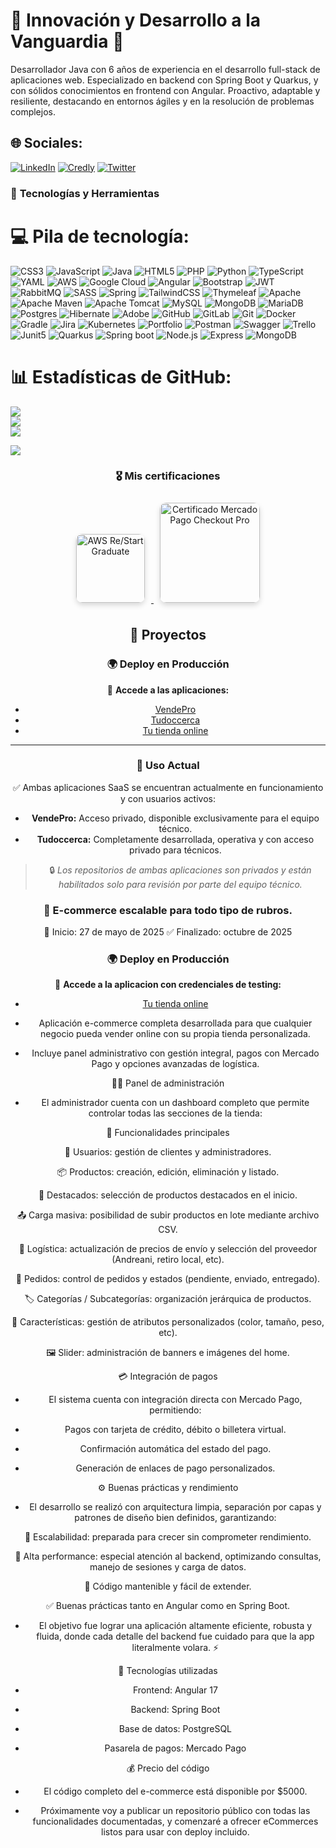 # 🌟 Innovación y Desarrollo a la Vanguardia 🌌

Desarrollador Java con 6 años de experiencia en el desarrollo full-stack de aplicaciones web. Especializado en backend con Spring Boot y Quarkus, y con sólidos conocimientos en frontend con Angular. Proactivo, adaptable y resiliente, destacando en entornos ágiles y en la resolución de problemas complejos.

## 🌐 Sociales:
[![LinkedIn](https://img.shields.io/badge/LinkedIn-%230077B5.svg?logo=linkedin&logoColor=white)](https://www.linkedin.com/in/abel-fernando-acevedo/) 
[![Credly](https://img.shields.io/badge/Credly-%23F24E1E.svg?logo=credly&logoColor=white)](https://www.credly.com/users/abel-acevedo/)
[![Twitter](https://img.shields.io/badge/Twitter-%231DA1F2.svg?logo=twitter&logoColor=white)](https://x.com/AbelFerAcevedo/)



### 🚀 **Tecnologías y Herramientas**
# 💻 Pila de tecnología:
![CSS3](https://img.shields.io/badge/css3-%231572B6.svg?style=for-the-badge&logo=css3&logoColor=white) ![JavaScript](https://img.shields.io/badge/javascript-%23323330.svg?style=for-the-badge&logo=javascript&logoColor=%23F7DF1E) ![Java](https://img.shields.io/badge/java-%23ED8B00.svg?style=for-the-badge&logo=openjdk&logoColor=white) ![HTML5](https://img.shields.io/badge/html5-%23E34F26.svg?style=for-the-badge&logo=html5&logoColor=white) ![PHP](https://img.shields.io/badge/php-%23777BB4.svg?style=for-the-badge&logo=php&logoColor=white) ![Python](https://img.shields.io/badge/python-3670A0?style=for-the-badge&logo=python&logoColor=ffdd54) ![TypeScript](https://img.shields.io/badge/typescript-%23007ACC.svg?style=for-the-badge&logo=typescript&logoColor=white) ![YAML](https://img.shields.io/badge/yaml-%23ffffff.svg?style=for-the-badge&logo=yaml&logoColor=151515) ![AWS](https://img.shields.io/badge/AWS-%23FF9900.svg?style=for-the-badge&logo=amazon-aws&logoColor=white) ![Google Cloud](https://img.shields.io/badge/GoogleCloud-%234285F4.svg?style=for-the-badge&logo=google-cloud&logoColor=white) ![Angular](https://img.shields.io/badge/angular-%23DD0031.svg?style=for-the-badge&logo=angular&logoColor=white) ![Bootstrap](https://img.shields.io/badge/bootstrap-%238511FA.svg?style=for-the-badge&logo=bootstrap&logoColor=white) ![JWT](https://img.shields.io/badge/JWT-black?style=for-the-badge&logo=JSON%20web%20tokens) ![RabbitMQ](https://img.shields.io/badge/rabbitmq-FF6600?style=for-the-badge&logo=rabbitmq&logoColor=white) ![SASS](https://img.shields.io/badge/SASS-hotpink.svg?style=for-the-badge&logo=SASS&logoColor=white) ![Spring](https://img.shields.io/badge/spring-%236DB33F.svg?style=for-the-badge&logo=spring&logoColor=white) ![TailwindCSS](https://img.shields.io/badge/tailwindcss-%2338B2AC.svg?style=for-the-badge&logo=tailwind-css&logoColor=white) ![Thymeleaf](https://img.shields.io/badge/Thymeleaf-%23005C0F.svg?style=for-the-badge&logo=Thymeleaf&logoColor=white) ![Apache](https://img.shields.io/badge/apache-%23D42029.svg?style=for-the-badge&logo=apache&logoColor=white) ![Apache Maven](https://img.shields.io/badge/Apache%20Maven-C71A36?style=for-the-badge&logo=Apache%20Maven&logoColor=white) ![Apache Tomcat](https://img.shields.io/badge/apache%20tomcat-%23F8DC75.svg?style=for-the-badge&logo=apache-tomcat&logoColor=black) ![MySQL](https://img.shields.io/badge/mysql-4479A1.svg?style=for-the-badge&logo=mysql&logoColor=white) ![MongoDB](https://img.shields.io/badge/MongoDB-%234ea94b.svg?style=for-the-badge&logo=mongodb&logoColor=white) ![MariaDB](https://img.shields.io/badge/MariaDB-003545?style=for-the-badge&logo=mariadb&logoColor=white) ![Postgres](https://img.shields.io/badge/postgres-%23316192.svg?style=for-the-badge&logo=postgresql&logoColor=white) ![Hibernate](https://img.shields.io/badge/Hibernate-59666C?style=for-the-badge&logo=Hibernate&logoColor=white) ![Adobe](https://img.shields.io/badge/adobe-%23FF0000.svg?style=for-the-badge&logo=adobe&logoColor=white) ![GitHub](https://img.shields.io/badge/github-%23121011.svg?style=for-the-badge&logo=github&logoColor=white) ![GitLab](https://img.shields.io/badge/gitlab-%23181717.svg?style=for-the-badge&logo=gitlab&logoColor=white) ![Git](https://img.shields.io/badge/git-%23F05033.svg?style=for-the-badge&logo=git&logoColor=white) ![Docker](https://img.shields.io/badge/docker-%230db7ed.svg?style=for-the-badge&logo=docker&logoColor=white) ![Gradle](https://img.shields.io/badge/Gradle-02303A.svg?style=for-the-badge&logo=Gradle&logoColor=white) ![Jira](https://img.shields.io/badge/jira-%230A0FFF.svg?style=for-the-badge&logo=jira&logoColor=white) ![Kubernetes](https://img.shields.io/badge/kubernetes-%23326ce5.svg?style=for-the-badge&logo=kubernetes&logoColor=white) ![Portfolio](https://img.shields.io/badge/Portfolio-%23000000.svg?style=for-the-badge&logo=firefox&logoColor=#FF7139) ![Postman](https://img.shields.io/badge/Postman-FF6C37?style=for-the-badge&logo=postman&logoColor=white) ![Swagger](https://img.shields.io/badge/-Swagger-%23Clojure?style=for-the-badge&logo=swagger&logoColor=white) ![Trello](https://img.shields.io/badge/Trello-%23026AA7.svg?style=for-the-badge&logo=Trello&logoColor=white) ![Junit5](https://img.shields.io/badge/Junit5-25A162?style=for-the-badge&logo=junit5&logoColor=white)
![Quarkus](https://img.shields.io/badge/Quarkus-000000?style=for-the-badge&logo=quarkus) ![Spring boot](https://img.shields.io/badge/Spring_Boot-F2F4F9?style=for-the-badge&logo=spring-boot)
![Node.js](https://img.shields.io/badge/Node.js-339933?style=for-the-badge&logo=nodedotjs&logoColor=white)
![Express](https://img.shields.io/badge/Express-000000?style=for-the-badge&logo=express&logoColor=white)
![MongoDB](https://img.shields.io/badge/MongoDB_Atlas-47A248?style=for-the-badge&logo=mongodb&logoColor=white)

# 📊 Estadísticas de GitHub:
![](https://github-readme-stats.vercel.app/api?username=Abel3581&theme=tokyonight&hide_border=false&include_all_commits=true&count_private=true&cache_seconds=1800)<br/>
![](https://github-readme-streak-stats.herokuapp.com/?user=Abel3581&theme=tokyonight&hide_border=false)<br/>
![](https://github-readme-stats.vercel.app/api/top-langs/?username=Abel3581&theme=tokyonight&hide_border=false&include_all_commits=false&count_private=false&layout=compact&cache_seconds=1800)

<!--
# 📊 Estadísticas de GitHub:
![](https://github-readme-stats.vercel.app/api?username=Abel3581&theme=tokyonight&hide_border=false&include_all_commits=true&count_private=true&cache_seconds=1800)<br/>
![](https://github-readme-streak-stats.herokuapp.com/?user=Abel3581&theme=tokyonight&hide_border=false)<br/>
![](https://github-readme-stats.vercel.app/api/top-langs/?username=Abel3581&theme=tokyonight&hide_border=false&include_all_commits=false&count_private=false&layout=compact&cache_seconds=1800)


# 📊 Estadísticas de GitHub:

![GitHub Stats](https://github-readme-stats.vercel.app/api?username=Abel3581&theme=tokyonight&hide_border=false&include_all_commits=true&count_private=true&cache_seconds=1800)

![GitHub Streak](https://github-readme-streak-stats.herokuapp.com/?user=Abel3581&theme=tokyonight&hide_border=false)
-->


<!--
### 🔝 Repositorio más contribuido
![](https://github-contributor-stats.vercel.app/api?username=Abel3581&limit=5&theme=dark&combine_all_yearly_contributions=true)
-->


[![](https://visitcount.itsvg.in/api?id=Abel3581&icon=0&color=0)](https://visitcount.itsvg.in)<br/>
<!--[![](https://visitcount.itsvg.in/api?id=Abel3581&label=Profile%20Views&color=11&pretty=false)](https://visitcount.itsvg.in)-->

<!-- Proudly created with GPRM ( https://gprm.itsvg.in ) -->
<!-- <div align="center">
  <a href="https://www.credly.com/badges/0b5ac6d0-0f15-4dc6-b2ec-d7c0e1b3dd9d/public_url" target="_blank">
    <img src="https://github.com/user-attachments/assets/67264baf-6598-408c-8447-6dc27235e5ef" alt="aws-re-start-graduate" width="100"/>
  </a>
   <img src="https://res.cloudinary.com/dlv9gwnw3/image/upload/v1761946071/Insignia_fwkkyp.png" alt="certificado-mercadopago-checkout-pro" width="150"/>
</div> -->
<div align="center" style="display-flex">

<h3 align="center">🎖️ Mis certificaciones</h3>

<p align="center">
  <!-- AWS Re/Start -->
  <a href="https://www.credly.com/badges/0b5ac6d0-0f15-4dc6-b2ec-d7c0e1b3dd9d/public_url" target="_blank">
    <img 
      src="https://github.com/user-attachments/assets/67264baf-6598-408c-8447-6dc27235e5ef" 
      alt="AWS Re/Start Graduate" 
      width="110" 
      style="margin: 10px; border-radius: 10px; box-shadow: 0 4px 8px rgba(0,0,0,0.15);" 
    />
  </a>

  <!-- Mercado Pago Checkout Pro -->
  <a href="https://res.cloudinary.com/dlv9gwnw3/image/upload/v1761946071/Insignia_fwkkyp.png" target="_blank">
    <img 
      src="https://res.cloudinary.com/dlv9gwnw3/image/upload/v1761946071/Insignia_fwkkyp.png" 
      alt="Certificado Mercado Pago Checkout Pro" 
      width="160" 
      style="margin: 10px; border-radius: 10px; box-shadow: 0 4px 8px rgba(0,0,0,0.15);" 
    />
  </a>
</p>




## 🚀 Proyectos  

### 🌍 Deploy en Producción  
🔗 **Accede a las aplicaciones:**  
- [VendePro](https://vendepro.com.ar/start)  
- [Tudoccerca](https://tudoccerca.com.ar)
- [Tu tienda online](https://github.com/Abel3581/Tu_tienda_online_doc)

---

### 📌 Uso Actual

✅ Ambas aplicaciones SaaS se encuentran actualmente en funcionamiento y con usuarios activos:

- **VendePro:** Acceso privado, disponible exclusivamente para el equipo técnico.  
- **Tudoccerca:** Completamente desarrollada, operativa y con acceso privado para técnicos.

> 🔒 *Los repositorios de ambas aplicaciones son privados y están habilitados solo para revisión por parte del equipo técnico.*

### 🛒 E-commerce escalable para todo tipo de rubros.

📅 Inicio: 27 de mayo de 2025
✅ Finalizado: octubre de 2025

### 🌍 Deploy en Producción  
🔗 **Accede a la aplicacion con credenciales de testing:**  
- [Tu tienda online](https://ecommerce-front-cyan-zeta.vercel.app/)

- Aplicación e-commerce completa desarrollada para que cualquier negocio pueda vender online con su propia tienda personalizada.
- Incluye panel administrativo con gestión integral, pagos con Mercado Pago y opciones avanzadas de logística.

👨‍💻 Panel de administración

- El administrador cuenta con un dashboard completo que permite controlar todas las secciones de la tienda:

🔹 Funcionalidades principales

👥 Usuarios: gestión de clientes y administradores.

📦 Productos: creación, edición, eliminación y listado.

🌟 Destacados: selección de productos destacados en el inicio.

📤 Carga masiva: posibilidad de subir productos en lote mediante archivo CSV.

🚚 Logística: actualización de precios de envío y selección del proveedor (Andreani, retiro local, etc).

🧾 Pedidos: control de pedidos y estados (pendiente, enviado, entregado).

🏷️ Categorías / Subcategorías: organización jerárquica de productos.

🧩 Características: gestión de atributos personalizados (color, tamaño, peso, etc).

🖼️ Slider: administración de banners e imágenes del home.

💳 Integración de pagos

- El sistema cuenta con integración directa con Mercado Pago, permitiendo:

- Pagos con tarjeta de crédito, débito o billetera virtual.

- Confirmación automática del estado del pago.

- Generación de enlaces de pago personalizados.

⚙️ Buenas prácticas y rendimiento

- El desarrollo se realizó con arquitectura limpia, separación por capas y patrones de diseño bien definidos, garantizando:

🧩 Escalabilidad: preparada para crecer sin comprometer rendimiento.

🚀 Alta performance: especial atención al backend, optimizando consultas, manejo de sesiones y carga de datos.

🧠 Código mantenible y fácil de extender.

✅ Buenas prácticas tanto en Angular como en Spring Boot.

- El objetivo fue lograr una aplicación altamente eficiente, robusta y fluida, donde cada detalle del backend fue cuidado para que la app literalmente volara. ⚡

🧰 Tecnologías utilizadas

- Frontend: Angular 17

- Backend: Spring Boot

- Base de datos: PostgreSQL

- Pasarela de pagos: Mercado Pago

💰 Precio del código

- El código completo del e-commerce está disponible por $5000.

- Próximamente voy a publicar un repositorio público con todas las funcionalidades documentadas, y comenzaré a ofrecer eCommerces listos para usar con deploy incluido.


